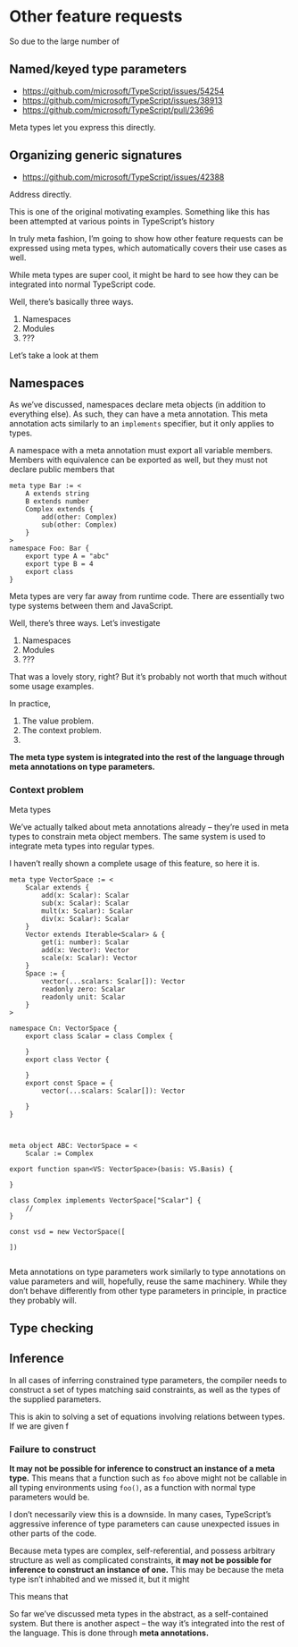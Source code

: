 # Other feature requests

So due to the large number of

## Named/keyed type parameters

* https://github.com/microsoft/TypeScript/issues/54254
* https://github.com/microsoft/TypeScript/issues/38913
* https://github.com/microsoft/TypeScript/pull/23696

Meta types let you express this directly.

## Organizing generic signatures

* https://github.com/microsoft/TypeScript/issues/42388

Address directly.

This is one of the original motivating examples. Something like this has been attempted at various points in TypeScript’s history

In truly meta fashion, I’m going to show how other feature requests can be expressed using meta types, which automatically covers their use cases as well.





While meta types are super cool, it might be hard to see how they can be integrated into normal TypeScript code. 

Well, there’s basically three ways.

1. Namespaces
2. Modules
3. ???

Let’s take a look at them

## Namespaces

As we’ve discussed, namespaces declare meta objects (in addition to everything else). As such, they can have a meta annotation. This meta annotation acts similarly to an `implements` specifier, but it only applies to types.

A namespace with a meta annotation must export all variable members. Members with equivalence can be exported as well, but they must not declare public members that 



```
meta type Bar := <
	A extends string
	B extends number
	Complex extends {
		add(other: Complex)
		sub(other: Complex)
	}
>
namespace Foo: Bar {
	export type A = "abc"
	export type B = 4
	export class 
}
```



Meta types are very far away from runtime code. There are essentially two type systems between them and JavaScript.

Well, there’s three ways. Let’s investigate 

1. Namespaces
2. Modules
3. ???







That was a lovely story, right? But it’s probably not worth that much without some usage examples. 

In practice, 

1. The value problem.
2. The context problem.
3. 

**The meta type system is integrated into the rest of the language through meta annotations on type parameters.**

### Context problem

Meta types 

We’ve actually talked about meta annotations already – they’re used in meta types to constrain meta object members. The same system is used to integrate meta types into regular types.

I haven’t really shown a complete usage of this feature, so here it is.

```
meta type VectorSpace := <
    Scalar extends {
        add(x: Scalar): Scalar
        sub(x: Scalar): Scalar
        mult(x: Scalar): Scalar
        div(x: Scalar): Scalar
    }
    Vector extends Iterable<Scalar> & {
        get(i: number): Scalar
        add(x: Vector): Vector
        scale(x: Scalar): Vector
    }  
    Space := {
    	vector(...scalars: Scalar[]): Vector
    	readonly zero: Scalar
    	readonly unit: Scalar
    }
>

namespace Cn: VectorSpace {
	export class Scalar = class Complex {
		
	}
	export class Vector {
		
	}
	export const Space = {
		vector(...scalars: Scalar[]): Vector
		
	}
}



meta object ABC: VectorSpace = <
	Scalar := Complex

export function span<VS: VectorSpace>(basis: VS.Basis) {
	
}

class Complex implements VectorSpace["Scalar"] {
	// 
}

const vsd = new VectorSpace([
	
])


```

Meta annotations on type parameters work similarly to type annotations on value parameters and will, hopefully, reuse the same machinery. While they don’t behave differently from other type parameters in principle, in practice they probably will.

## Type checking



## Inference

In all cases of inferring constrained type parameters, the compiler needs to construct a set of types matching said constraints, as well as the types of the supplied parameters.

This is akin to solving a set of equations involving relations between types. If we are given f

### Failure to construct

**It may not be possible for inference to construct an instance of a meta type.** This means that a function such as `foo` above might not be callable in all typing environments using `foo()`, as a function with normal type parameters would be.

I don’t necessarily view this is a downside. In many cases, TypeScript’s aggressive inference of type parameters can cause unexpected issues in other parts of the code. 

Because meta types are complex, self-referential, and possess arbitrary structure as well as complicated constraints, **it may not be possible for inference to construct an instance of one.** This may be because the meta type isn’t inhabited and we missed it, but it might 

This means that 



So far we’ve discussed meta types in the abstract, as a self-contained system. But there is another aspect – the way it’s integrated into the rest of the language. This is done through **meta annotations.**

